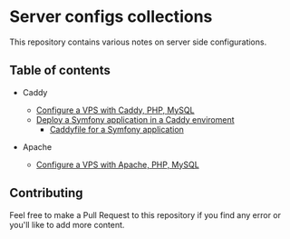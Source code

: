 # Server configs collections

This repository contains various notes on server side configurations.

## Table of contents
- Caddy
    - [Configure a VPS with Caddy, PHP, MySQL](./caddy/caddy_php_mysql.md)
    - [Deploy a Symfony application in a Caddy enviroment](./caddy/deploy_symfony_caddy.md)
        - [Caddyfile for a Symfony application](./caddy/caddyfile_symfony.md)

- Apache
    - [Configure a VPS with Apache, PHP, MySQL](./apache/apache_php_mysql.md)

## Contributing
Feel free to make a Pull Request to this repository if you find any error or you'll like to add more content.